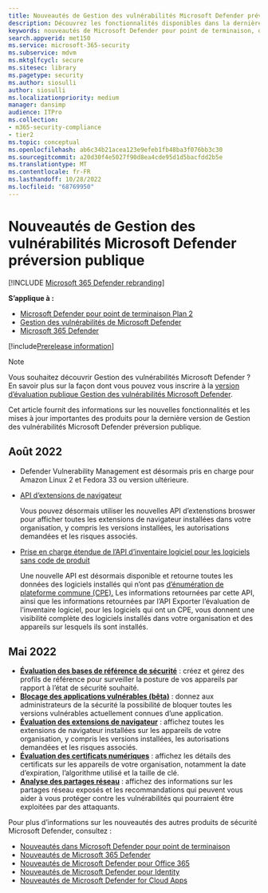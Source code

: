 ```yaml
---
title: Nouveautés de Gestion des vulnérabilités Microsoft Defender préversion publique
description: Découvrez les fonctionnalités disponibles dans la dernière version de Microsoft Defender pour la gestion des vulnérabilités en préversion publique.
keywords: nouveautés de Microsoft Defender pour point de terminaison, disponibilité générale, fonctionnalités, disponible, nouveau
search.appverid: met150
ms.service: microsoft-365-security
ms.subservice: mdvm
ms.mktglfcycl: secure
ms.sitesec: library
ms.pagetype: security
ms.author: siosulli
author: siosulli
ms.localizationpriority: medium
manager: dansimp
audience: ITPro
ms.collection:
- m365-security-compliance
- tier2
ms.topic: conceptual
ms.openlocfilehash: ab6c34b21acea123e9efeb1fb48ba3f076bb3c30
ms.sourcegitcommit: a20d30f4e5027f90d8ea4cde95d1d5bacfdd2b5e
ms.translationtype: MT
ms.contentlocale: fr-FR
ms.lasthandoff: 10/28/2022
ms.locfileid: "68769950"
---
```

# <a name="whats-new-in-microsoft-defender-vulnerability-management-public-preview"></a>Nouveautés de Gestion des vulnérabilités Microsoft Defender préversion publique

[!INCLUDE [Microsoft 365 Defender rebranding](../../includes/microsoft-defender.md)]

**S’applique à :**

- [Microsoft Defender pour point de terminaison Plan 2](https://go.microsoft.com/fwlink/?linkid=2154037)
- [Gestion des vulnérabilités de Microsoft Defender](index.yml)
- [Microsoft 365 Defender](https://go.microsoft.com/fwlink/?linkid=2118804)

[!include[Prerelease information](../../includes/prerelease.md)]

> [!NOTE]
> Vous souhaitez découvrir Gestion des vulnérabilités Microsoft Defender ? En savoir plus sur la façon dont vous pouvez vous inscrire à la [version d’évaluation publique Gestion des vulnérabilités Microsoft Defender](../defender-vulnerability-management/get-defender-vulnerability-management.md).

Cet article fournit des informations sur les nouvelles fonctionnalités et les mises à jour importantes des produits pour la dernière version de Gestion des vulnérabilités Microsoft Defender préversion publique.

## <a name="august-2022"></a>Août 2022

- Defender Vulnerability Management est désormais pris en charge pour Amazon Linux 2 et Fedora 33 ou version ultérieure.

- [API d’extensions de navigateur](../defender-endpoint/get-assessment-browser-extensions.md)

  Vous pouvez désormais utiliser les nouvelles API d’extenstions broswer pour afficher toutes les extensions de navigateur installées dans votre organisation, y compris les versions installées, les autorisations demandées et les risques associés.

- [Prise en charge étendue de l’API d’inventaire logiciel pour les logiciels sans code de produit](../defender-endpoint/get-assessment-non-cpe-software-inventory.md)

  Une nouvelle API est désormais disponible et retourne toutes les données des logiciels installés qui n’ont pas [d’énumération de plateforme commune (CPE).](https://nvd.nist.gov/products/cpe) Les informations retournées par cette API, ainsi que les informations retournées par l’API Exporter l’évaluation de l’inventaire logiciel, pour les logiciels qui ont un CPE, vous donnent une visibilité complète des logiciels installés dans votre organisation et des appareils sur lesquels ils sont installés.

## <a name="may-2022"></a>Mai 2022

- **[Évaluation des bases de référence de sécurité](tvm-security-baselines.md)** : créez et gérez des profils de référence pour surveiller la posture de vos appareils par rapport à l’état de sécurité souhaité.
- **[Blocage des applications vulnérables (bêta)](tvm-block-vuln-apps.md)** : donnez aux administrateurs de la sécurité la possibilité de bloquer toutes les versions vulnérables actuellement connues d’une application.
- **[Évaluation des extensions de navigateur](tvm-browser-extensions.md)** : affichez toutes les extensions de navigateur installées sur les appareils de votre organisation, y compris les versions installées, les autorisations demandées et les risques associés.
- **[Évaluation des certificats numériques](tvm-certificate-inventory.md)** : affichez les détails des certificats sur les appareils de votre organisation, notamment la date d’expiration, l’algorithme utilisé et la taille de clé.
- **[Analyse des partages réseau](tvm-network-share-assessment.md)** : affichez des informations sur les partages réseau exposés et les recommandations qui peuvent vous aider à vous protéger contre les vulnérabilités qui pourraient être exploitées par des attaquants.

Pour plus d’informations sur les nouveautés des autres produits de sécurité Microsoft Defender, consultez :

- [Nouveautés dans Microsoft Defender pour point de terminaison](../defender-endpoint/whats-new-in-microsoft-defender-endpoint.md)
- [Nouveautés de Microsoft 365 Defender](../defender/whats-new.md)
- [Nouveautés de Microsoft Defender pour Office 365](../office-365-security/whats-new-in-defender-for-office-365.md)
- [Nouveautés de Microsoft Defender pour Identity](/defender-for-identity/whats-new)
- [Nouveautés de Microsoft Defender for Cloud Apps](/cloud-app-security/release-notes)
